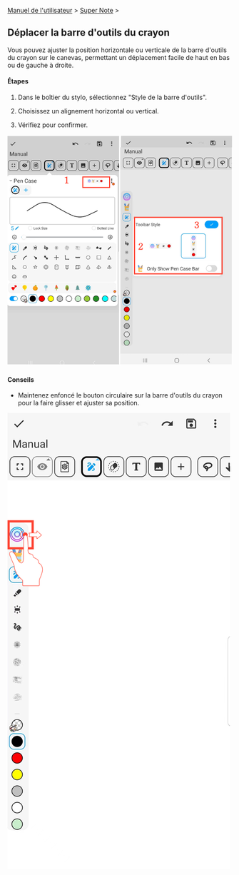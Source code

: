 [Manuel de l'utilisateur](/dragonnest/drawnote/manuel/fr) > [Super Note](/dragonnest/drawnote/manuel/fr/super_note) >

Déplacer la barre d'outils du crayon
---

Vous pouvez ajuster la position horizontale ou verticale de la barre d'outils du crayon sur le canevas, permettant un déplacement facile de haut en bas ou de gauche à droite.

#### Étapes

1. Dans le boîtier du stylo, sélectionnez "Style de la barre d'outils".

2. Choisissez un alignement horizontal ou vertical.

3. Vérifiez pour confirmer.

![](imgs/move_pencil_toolbar1.png)

#### Conseils
- Maintenez enfoncé le bouton circulaire sur la barre d'outils du crayon pour la faire glisser et ajuster sa position.

![](imgs/move_pencil_toolbar.png)